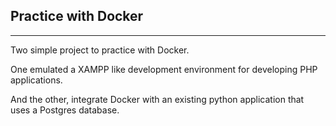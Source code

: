 ## Practice with Docker
---
Two simple project to practice with Docker.

One emulated a XAMPP like development environment for developing PHP applications. 

And the other, integrate Docker with an existing python application that uses a Postgres database.
